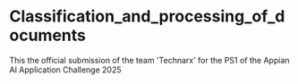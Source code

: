 # Classification_and_processing_of_documents
This the official submission of the team 'Technarx' for the PS1 of the Appian AI Application Challenge 2025
